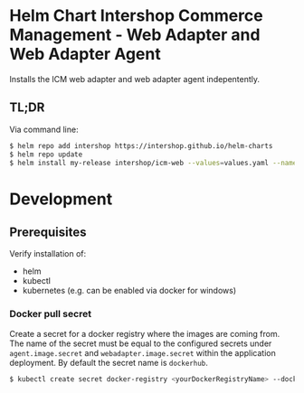 # Helm Chart Intershop Commerce Management - Web Adapter and Web Adapter Agent

Installs the ICM web adapter and web adapter agent indepentently.

## TL;DR
Via command line:

```bash
$ helm repo add intershop https://intershop.github.io/helm-charts
$ helm repo update
$ helm install my-release intershop/icm-web --values=values.yaml --namespace icm
```

# Development

## Prerequisites

Verify installation of:
- helm
- kubectl
- kubernetes (e.g. can be enabled via docker for windows)


### Docker pull secret
Create a secret for a docker registry where the images are coming from. The name of the secret must be equal to the configured secrets under `agent.image.secret` and `webadapter.image.secret` within the application deployment. By default the secret name is `dockerhub`.

```bash
$ kubectl create secret docker-registry <yourDockerRegistryName> --docker-server=<yourDockerRegistryServer> --docker-username=<yourUsername> --docker-password=<yourPassword> --docker-email=<yourEmail>
```
